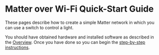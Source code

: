 # Matter over Wi-Fi Quick-Start Guide

These pages describe how to create a simple Matter network in which you can use a switch to control a light.

You should have obtained hardware and installed software as described in the [Overview](/matter/<docspace-docleaf-version>/matter-overview). Once you have done so
you can begin the [step-by-step instructions](./04-light-switch-step-by-step-example.md).
